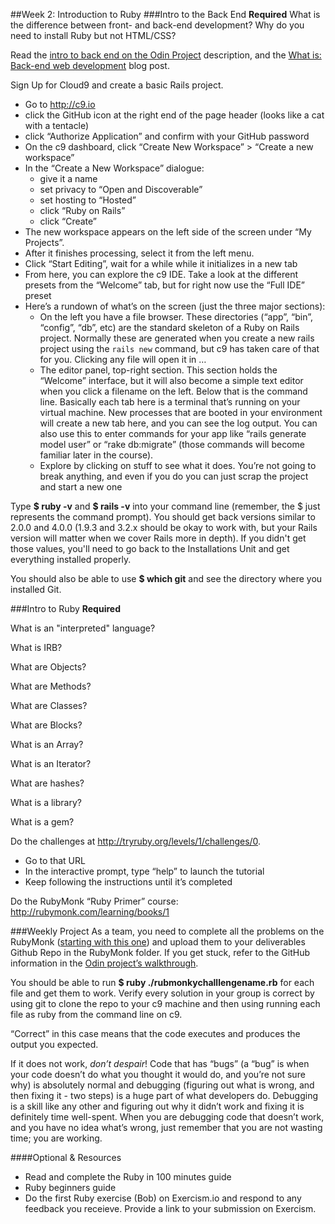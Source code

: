 ##Week 2: Introduction to Ruby
###Intro to the Back End
 **Required**
What is the difference between front- and back-end development?
Why do you need to install Ruby but not HTML/CSS?

Read the [intro to back end on the Odin Project](http://www.theodinproject.com/web-development-101/introduction-to-the-back-end) description, and the [What is: Back-end web development](http://blog.generalassemb.ly/what-is-back-end-web-development/) blog post.

Sign Up for Cloud9 and create a basic Rails project.

 - Go to http://c9.io
 - click the GitHub icon at the right end of the page header (looks like
   a cat with a tentacle)
 - click “Authorize Application” and confirm with your GitHub password
 - On the c9 dashboard, click “Create New Workspace” > “Create a new
   workspace”
 - In the “Create a New Workspace” dialogue:
	 - give it a name
	 - set privacy to “Open and Discoverable”
	 - set hosting to “Hosted”
	 - click “Ruby on Rails”
	 - click “Create”
 - The new workspace appears on the left side of the screen under “My
   Projects”.
 - After it finishes processing, select it from the left menu.
 - Click “Start Editing”, wait for a while while it initializes in a new
   tab
 - From here, you can explore the c9 IDE.  Take a look at the different
   presets from the “Welcome” tab, but for right now use the “Full IDE”
   preset
 - Here’s a rundown of what’s on the screen (just the three major
   sections):
	 - On the left you have a file browser.  These directories (“app”,
   “bin”, “config”, “db”, etc) are the standard skeleton of a Ruby on
   Rails project.  Normally these are generated when you create a new
   rails project using the `rails new` command, but c9 has taken care of
   that for you.  Clicking any file will open it in …
	 - The editor panel, top-right section.  This section holds the
   “Welcome” interface, but it will also become a simple text editor
   when you click a filename on the left. Below that is the command
   line.  Basically each tab here is a terminal that’s running on your
   virtual machine.  New processes that are booted in your environment
   will create a new tab here, and you can see the log output.  You can
   also use this to enter commands for your app like “rails generate
   model user” or “rake db:migrate” (those commands will become familiar
   later in the course).
	 - Explore by clicking on stuff to see what it does.  You’re not going
   to break anything, and even if you do you can just scrap the project
   and start a new one

Type **$ ruby -v** and **$ rails -v** into your command line       (remember, the $    just represents the command prompt). You should      get back versions    similar to 2.0.0 and 4.0.0 (1.9.3 and 3.2.x       should be okay to work    with, but your Rails version will matter       when we cover Rails more in    depth). If you didn't get those       values, you'll need to go back to the    Installations Unit and get      everything installed properly.

You should also be able to use **$ which git** and see the directory    where you installed Git.

###Intro to Ruby
**Required**

What is an "interpreted" language?

What is IRB?

What are Objects?

What are Methods?

What are Classes?

What are Blocks?

What is an Array?

What is an Iterator?

What are hashes?

What is a library?

What is a gem?

Do the challenges at http://tryruby.org/levels/1/challenges/0.

 - Go to that URL
 - In the interactive prompt, type “help” to launch the tutorial
 - Keep following the instructions until it’s completed

Do the RubyMonk “Ruby Primer” course: http://rubymonk.com/learning/books/1

###Weekly Project
As a team, you need to complete all the problems on the RubyMonk ([starting with this one](http://rubymonk.com/learning/books/1-ruby-primer/problems/15-select-random-elements-from-an-array)) and upload them to your deliverables Github Repo in the RubyMonk folder. If you get stuck, refer to the GitHub information in the [Odin project’s walkthrough](http://www.theodinproject.com/web-development-101/html-css).

You should be able to run **$ ruby ./rubmonkychalllengename.rb** for each file and get them to work. Verify every solution in your group is correct by using git to clone the repo to your c9 machine and then using running each file as ruby from the command line on c9.

“Correct” in this case means that the code executes and produces the output you expected.

If it does not work, *don’t despair*!  Code that has “bugs” (a “bug” is when your code doesn’t do what you thought it would do, and you’re not sure why) is absolutely normal and debugging (figuring out what is wrong, and then fixing it - two steps) is a huge part of what developers do.  Debugging is a skill like any other and figuring out why it didn’t work and fixing it is definitely time well-spent.  When you are debugging code that doesn’t work, and you have no idea what’s wrong, just remember that you are not wasting time; you are working.

####Optional & Resources

 - Read and complete the Ruby in 100 minutes guide
 - Ruby beginners guide
 - Do the first Ruby exercise (Bob) on Exercism.io and respond to any
   feedback you receieve.  Provide a link to your submission on
   Exercism.

